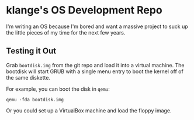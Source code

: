 # klange's OS Development Repo #
I'm writing an OS because I'm bored and want a massive project to suck up the little pieces of my time for the next few years.


## Testing it Out ##
Grab `bootdisk.img` from the git repo and load it into a virtual machine. The bootdisk will start GRUB with a single menu entry to boot the kernel off of the same diskette.

For example, you can boot the disk in `qemu`:

    qemu -fda bootdisk.img

Or you could set up a VirtualBox machine and load the floppy image.
